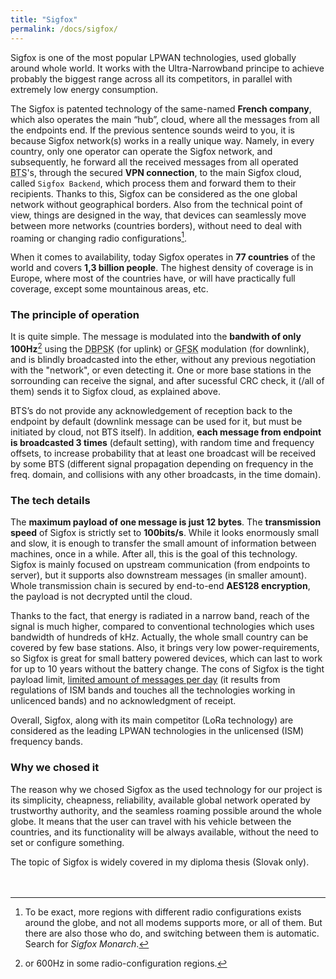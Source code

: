 ```yaml
---
title: "Sigfox"
permalink: /docs/sigfox/
---
```


Sigfox is one of the most popular LPWAN technologies, used globally around whole world. It works with the Ultra-Narrowband principe to achieve probably the biggest range across all its competitors, in parallel with extremely low energy consumption. 

The Sigfox is patented technology of the same-named **French company**, which also operates the main “hub”, cloud, where all the messages from all the endpoints end. If the previous sentence sounds weird to you, it is because Sigfox network(s) works in a really unique way. Namely, in every country, only one operator can operate the Sigfox network, and subsequently, he forward all the received messages from all operated <abbr title="Base Transceiver Station">BTS</abbr>'s, through the secured **VPN connection**, to the main Sigfox cloud, called `Sigfox Backend`, which process them and forward them to their recipients. Thanks to this, Sigfox can be considered as the one global network without geographical borders. Also from the technical point of view, things are designed in the way, that devices can seamlessly move between more networks (countries borders), without need to deal with roaming or changing radio configurations[^1].

When it comes to availability, today Sigfox operates in **77 countries** of the world and covers **1,3 billion people**. The highest density of coverage is in Europe, where most of the countries have, or will have practically full coverage, except some mountainous areas, etc.

### The principle of operation
It is quite simple. The message is modulated into the **bandwith of only 100Hz**[^2] using the <abbr title="Differential Binary Phase-shift Keying">DBPSK</abbr> (for uplink) or <abbr title="Gaussian Frequency-shift Keying">GFSK</abbr> modulation (for downlink), and is blindly broadcasted into the ether, without any previous negotiation with the "network", or even detecting it. One or more base stations in the sorrounding can receive the signal, and after sucessful CRC check, it (/all of them) sends it to Sigfox cloud, as explained above. 

BTS’s do not provide any acknowledgement of reception back to the endpoint by default (downlink message can be used for it, but must be initiated by cloud, not BTS itself). In addition, **each message from endpoint is broadcasted 3 times** (default setting), with random time and frequency offsets, to increase probability that at least one broadcast will be received by some BTS (different signal propagation depending on frequency in the freq. domain, and collisions with any other broadcasts, in the time domain). 

### The tech details
The <b>maximum payload of one message is just 12 bytes</b>. The <b>transmission speed</b> of Sigfox is strictly set to <b>100bits/s</b>. While it looks enormously small and slow, it is enough to transfer the small amount of information between machines, once in a while. After all, this is the goal of this technology. Sigfox is mainly focused on upstream communication (from endpoints to server), but it supports also downstream messages (in smaller amount).
Whole transmission chain is secured by end-to-end <b>AES128 encryption</b>, the payload is not decrypted until the cloud.

Thanks to the fact, that energy is radiated in a narrow band, reach of the signal is much higher, compared to conventional technologies which uses bandwidth of hundreds of kHz. Actually, the whole small country can be covered by few base stations. 
Also, it brings very low power-requirements, so Sigfox is great for small battery powered devices, which can last to work for up to 10 years without the battery change.
The cons of Sigfox is the tight payload limit, <u>limited amount of messages per day</u> (it results from regulations of ISM bands and touches all the technologies working in unlicenced bands) and no acknowledgment of receipt.


Overall, Sigfox, along with its main competitor (LoRa technology) are considered as the leading LPWAN technologies in the unlicensed (ISM) frequency bands. 

### Why we chosed it
The reason why we chosed Sigfox as the used technology for our project is its simplicity, cheapness, reliability, available global network operated by trustworthy authority, and the seamless roaming possible around the whole globe. It means that the user can travel with his vehicle between the countries, and its functionality will be always available, without the need to set or configure something.

The topic of Sigfox is widely covered in my diploma thesis (Slovak only).
<br>
<br>
<br>

[^1]: To be exact, more regions with different radio configurations exists around the globe, and not all modems supports more, or all of them. But there are also those who do, and switching between them is automatic. Search for *Sigfox Monarch*.

[^2]: or 600Hz in some radio-configuration regions.